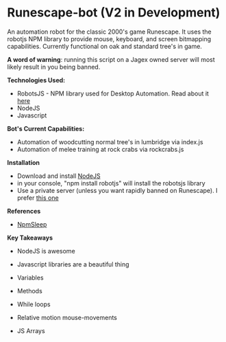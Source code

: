 # Runescape-bot (V2 in Development)

An automation robot for the classic 2000's game Runescape. It uses the robotjs NPM library to provide mouse, keyboard, and screen bitmapping capabilities. Currently functional on oak and standard tree's in game.

**A word of warning**: running this script on a Jagex owned server will most likely result in you being banned.

**Technologies Used:**

- RobotsJS - NPM library used for Desktop Automation. Read about it [here](https://www.npmjs.com/package/robotjs)
- NodeJS
- Javascript

**Bot's Current Capabilities:**

- Automation of woodcutting normal tree's in lumbridge via index.js
- Automation of melee training at rock crabs via rockcrabs.js

**Installation**

- Download and install [NodeJS](https://nodejs.org/en/download/)
- in your console, "npm install robotjs" will install the robotsjs library
- Use a private server (unless you want rapidly banned on Runescape). I prefer [this one](https://ikov.io/)

**References**

- [NpmSleep](https://www.npmjs.com/package/sleep)

**Key Takeaways**

- NodeJS is awesome
- Javascript libraries are a beautiful thing

- Variables
- Methods
- While loops
- Relative motion mouse-movements
- JS Arrays
